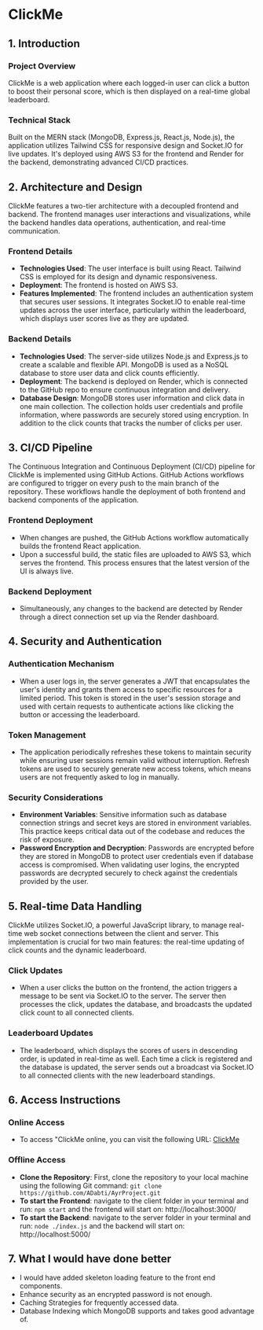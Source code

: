 # ClickMe

## 1. Introduction

### Project Overview
ClickMe is a web application where each logged-in user can click a button to boost their personal score, which is then displayed on a real-time global leaderboard.

### Technical Stack
Built on the MERN stack (MongoDB, Express.js, React.js, Node.js), the application utilizes Tailwind CSS for responsive design and Socket.IO for live updates. It's deployed using AWS S3 for the frontend and Render for the backend, demonstrating advanced CI/CD practices.

## 2. Architecture and Design
ClickMe features a two-tier architecture with a decoupled frontend and backend. The frontend manages user interactions and visualizations, while the backend handles data operations, authentication, and real-time communication.

### Frontend Details
- **Technologies Used**: The user interface is built using React. Tailwind CSS is employed for its design and dynamic responsiveness.
- **Deployment**: The frontend is hosted on AWS S3.
- **Features Implemented**: The frontend includes an authentication system that secures user sessions. It integrates Socket.IO to enable real-time updates across the user interface, particularly within the leaderboard, which displays user scores live as they are updated.

### Backend Details
- **Technologies Used**: The server-side utilizes Node.js and Express.js to create a scalable and flexible API. MongoDB is used as a NoSQL database to store user data and click counts efficiently.
- **Deployment**: The backend is deployed on Render, which is connected to the GitHub repo to ensure continuous integration and delivery.
- **Database Design**: MongoDB stores user information and click data in one main collection. The collection holds user credentials and profile information, where passwords are securely stored using encryption. In addition to the click counts that tracks the number of clicks per user.

## 3. CI/CD Pipeline
The Continuous Integration and Continuous Deployment (CI/CD) pipeline for ClickMe is implemented using GitHub Actions. GitHub Actions workflows are configured to trigger on every push to the main branch of the repository. These workflows handle the deployment of both frontend and backend components of the application.

### Frontend Deployment
- When changes are pushed, the GitHub Actions workflow automatically builds the frontend React application.
- Upon a successful build, the static files are uploaded to AWS S3, which serves the frontend. This process ensures that the latest version of the UI is always live.

### Backend Deployment
- Simultaneously, any changes to the backend are detected by Render through a direct connection set up via the Render dashboard.

## 4. Security and Authentication
### Authentication Mechanism
- When a user logs in, the server generates a JWT that encapsulates the user's identity and grants them access to specific resources for a limited period. This token is stored in the user's session storage and used with certain requests to authenticate actions like clicking the button or accessing the leaderboard.
### Token Management
- The application periodically refreshes these tokens to maintain security while ensuring user sessions remain valid without interruption. Refresh tokens are used to securely generate new access tokens, which means users are not frequently asked to log in manually.
### Security Considerations
- **Environment Variables**: Sensitive information such as database connection strings and secret keys are stored in environment variables. This practice keeps critical data out of the codebase and reduces the risk of exposure.
- **Password Encryption and Decryption**: Passwords are encrypted before they are stored in MongoDB to protect user credentials even if database access is compromised. When validating user logins, the encrypted passwords are decrypted securely to check against the credentials provided by the user.

## 5. Real-time Data Handling
ClickMe utilizes Socket.IO, a powerful JavaScript library, to manage real-time web socket connections between the client and server. This implementation is crucial for two main features: the real-time updating of click counts and the dynamic leaderboard.

### Click Updates
- When a user clicks the button on the frontend, the action triggers a message to be sent via Socket.IO to the server. The server then processes the click, updates the database, and broadcasts the updated click count to all connected clients.

### Leaderboard Updates
- The leaderboard, which displays the scores of users in descending order, is updated in real-time as well. Each time a click is registered and the database is updated, the server sends out a broadcast via Socket.IO to all connected clients with the new leaderboard standings.

## 6. Access Instructions
### Online Access
- To access "ClickMe online, you can visit the following URL: [ClickMe](http://ayrproject.s3-website.us-east-2.amazonaws.com/)

### Offline Access
- **Clone the Repository**: First, clone the repository to your local machine using the following Git command: `git clone https://github.com/ADabti/AyrProject.git`
- **To start the Frontend**: navigate to the client folder in your terminal and run: `npm start` and the frontend will start on: http://localhost:3000/
- **To start the Backend**: navigate to the server folder in your terminal and run: `node ./index.js` and the backend will start on: http://localhost:5000/

## 7. What I would have done better
- I would have added skeleton loading feature to the front end components.
- Enhance security as an encrypted password is not enough.
- Caching Strategies for frequently accessed data.
- Database Indexing which MongoDB supports and takes good advantage of.
